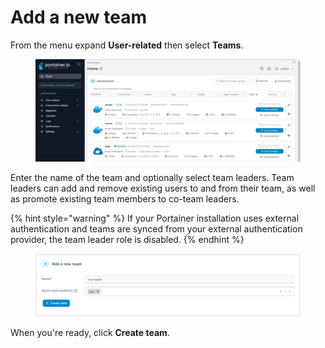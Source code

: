 # Add a new team

From the menu expand **User-related** then select **Teams**.&#x20;

<figure><img src="../../../.gitbook/assets/2.20-users-teams.gif" alt=""><figcaption></figcaption></figure>

Enter the name of the team and optionally select team leaders. Team leaders can add and remove existing users to and from their team, as well as promote existing team members to co-team leaders.

{% hint style="warning" %}
If your Portainer installation uses external authentication and teams are synced from your external authentication provider, the team leader role is disabled.
{% endhint %}

<figure><img src="../../../.gitbook/assets/2.15-settings-users-teams-add.png" alt=""><figcaption></figcaption></figure>

When you're ready, click **Create team**.
